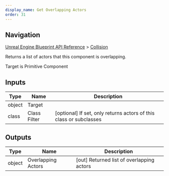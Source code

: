 ```yaml
---
display_name: Get Overlapping Actors
order: 31
---
```

## Navigation

[Unreal Engine Blueprint API Reference](https://dev.epicgames.com/documentation/en-us/unreal-engine/BlueprintAPI) > [Collision](https://dev.epicgames.com/documentation/en-us/unreal-engine/BlueprintAPI/Collision)

Returns a list of actors that this component is overlapping.

Target is Primitive Component

## Inputs

| Type | Name | Description |
| --- | --- | --- |
| object | Target |  |
| class | Class Filter | \[optional\] If set, only returns actors of this class or subclasses |

## Outputs

| Type | Name | Description |
| --- | --- | --- |
| object | Overlapping Actors | \[out\] Returned list of overlapping actors |
